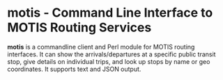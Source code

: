 # motis - Command Line Interface to MOTIS Routing Services

**motis** is a commandline client and Perl module for MOTIS routing
interfaces. It can show the arrivals/departures at a specific public transit
stop, give details on individual trips, and look up stops by name or geo
coordinates. It supports text and JSON output.
